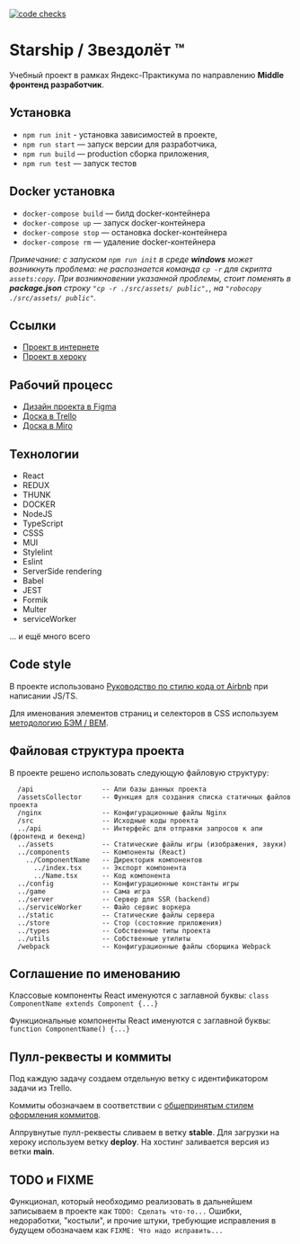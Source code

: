 [![code checks](https://github.com/Praktikum-Madrid/Starship/actions/workflows/pr_checks.yml/badge.svg)](https://github.com/Praktikum-Madrid/Starship/actions/workflows/pr_checks.yml)

# Starship / Звездолёт ™
Учебный проект в рамках Яндекс-Практикума по направлению **Middle фронтенд разработчик**.

## Установка
- `npm run init` - установка зависимостей в проекте,
- `npm run start` — запуск версии для разработчика,
- `npm run build` — production сборка приложения,
- `npm run test` — запуск тестов

## Docker установка
- `docker-compose build` — билд docker-контейнера
- `docker-compose up` — запуск docker-контейнера
- `docker-compose stop` — остановка docker-контейнера
- `docker-compose rm` — удаление docker-контейнера

_Примечание: с запуском `npm run init` в среде **windows** может возникнуть проблема: не распознается команда `cp -r` для скрипта `assets:copy`. 
При возникновении указанной проблемы, стоит поменять в **package.json** строку  `"cp -r ./src/assets/ public",`, на  `"robocopy ./src/assets/ public"`._

## Ссылки
* [Проект в интернете](https://madrid-starship-11.ya-praktikum.tech/)
* [Проект в хероку](https://my-game1222.herokuapp.com/)

## Рабочий процесс
* [Дизайн проекта в Figma](https://www.figma.com/file/nnxIiyjZvQ0bFcGyPITG2J/%D0%98%D0%93%D0%A0%D0%90?node-id=6%3A40)
* [Доска в Trello](https://trello.com/b/NZxdMp0x/%D0%B8%D0%B3%D1%80%D0%B0)
* [Доска в Miro](https://miro.com/app/board/uXjVOOg1bsg=/)

## Технологии
* React
* REDUX
* THUNK
* DOCKER
* NodeJS
* TypeScript
* CSSS
* MUI
* Stylelint
* Eslint
* ServerSide rendering
* Babel
* JEST
* Formik
* Multer
* serviceWorker

... и ещё много всего

## Code style
В проекте использовано [Руководство по стилю кода от Airbnb](https://leonidlebedev.github.io/javascript-airbnb/) при написании JS/TS.

Для именования элементов страниц и селекторов в CSS используем [методологию БЭМ / BEM](https://yoksel.github.io/easy-markup/bem-rules/).

## Файловая структура проекта
В проекте решено использовать следующую файловую структуру:

```
  /api                 -- Апи базы данных проекта
  /assetsCollector     -- Функция для создания списка статичных файлов проекта
  /nginx               -- Конфигурационные файлы Nginx 
  /src                 -- Исходные коды проекта
  ../api               -- Интерфейс для отправки запросов к апи (фронтенд и бекенд)
  ../assets            -- Статические файлы игры (изображения, звуки)
  ../components        -- Компоненты (React)
    ../ComponentName   -- Директория компонентов
      ../index.tsx     -- Экспорт компонента
      ../Name.tsx      -- Код компонента
  ../config            -- Конфигурационные константы игры
  ../game              -- Сама игра
  ../server            -- Сервер для SSR (backend)
  ../serviceWorker     -- Файо сервис воркера
  ../static            -- Статические файлы сервера
  ../store             -- Стор (состояние приложения)
  ../types             -- Собственные типы проекта
  ../utils             -- Собственные утилиты
  /webpack             -- Конфигурационные файлы сборщика Webpack
```

## Соглашение по именованию
Классовые компоненты React именуются с заглавной буквы: `class ComponentName extends Component {...}`

Функциональные компоненты React именуются с заглавной буквы: `function ComponentName() {...}`

## Пулл-реквесты и коммиты
Под каждую задачу создаем отдельную ветку с идентификатором задачи из Trello.

Коммиты обозначаем в соответствии с [общепринятым стилем оформления коммитов](https://gist.github.com/Voloshin-Sergei/ffbec67c6d9fcb32b0df014ababba0e9).

Аппрувнутые пулл-реквесты сливаем в ветку **stable**. Для загрузки на хероку используем ветку **deploy**. На хостинг заливается версия из ветки **main**.

## TODO и FIXME
Функционал, который необходимо реализовать в дальнейшем записываем в проекте как `TODO: Сделать что-то...`
Ошибки, недоработки, "костыли", и прочие штуки, требующие исправления в будущем обозначаем как `FIXME: Что надо исправить...`

